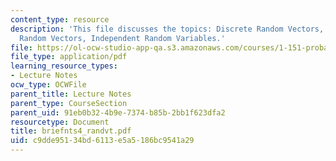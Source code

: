 ```yaml
---
content_type: resource
description: 'This file discusses the topics: Discrete Random Vectors, Continuous
  Random Vectors, Independent Random Variables.'
file: https://ol-ocw-studio-app-qa.s3.amazonaws.com/courses/1-151-probability-and-statistics-in-engineering-spring-2005/c9dde95134bd6113e5a5186bc9541a29_briefnts4_randvt.pdf
file_type: application/pdf
learning_resource_types:
- Lecture Notes
ocw_type: OCWFile
parent_title: Lecture Notes
parent_type: CourseSection
parent_uid: 91eb0b32-4b9e-7374-b85b-2bb1f623dfa2
resourcetype: Document
title: briefnts4_randvt.pdf
uid: c9dde951-34bd-6113-e5a5-186bc9541a29
---
```

